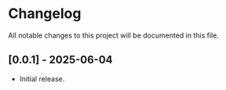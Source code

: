 # Changelog

All notable changes to this project will be documented in this file.

## [0.0.1] - 2025-06-04
- Initial release.
